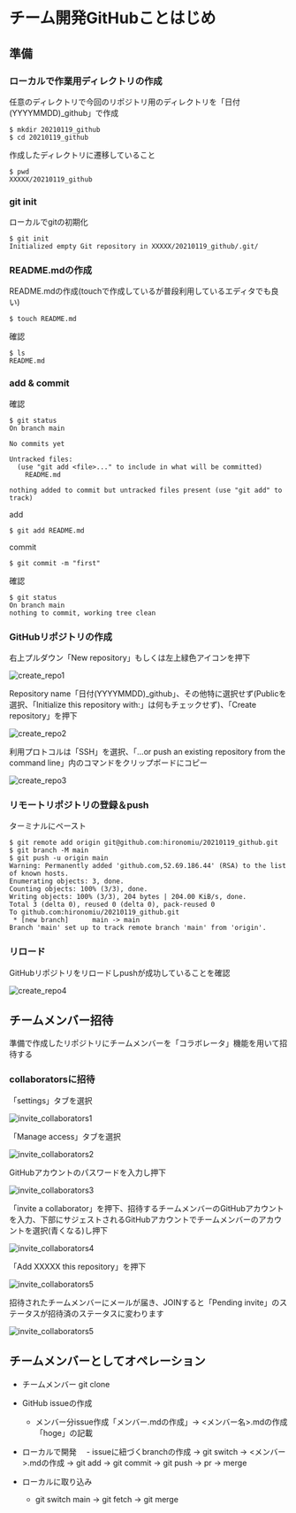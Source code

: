# チーム開発GitHubことはじめ

## 準備
### ローカルで作業用ディレクトリの作成
任意のディレクトリで今回のリポジトリ用のディレクトリを「日付(YYYYMMDD)_github」で作成

```
$ mkdir 20210119_github
$ cd 20210119_github
```

作成したディレクトリに遷移していること

```
$ pwd
XXXXX/20210119_github
```

### git init
ローカルでgitの初期化

```
$ git init
Initialized empty Git repository in XXXXX/20210119_github/.git/
```

### README.mdの作成
README.mdの作成(touchで作成しているが普段利用しているエディタでも良い)

```
$ touch README.md
```

確認

```
$ ls
README.md
```

### add & commit
確認
```
$ git status
On branch main

No commits yet

Untracked files:
  (use "git add <file>..." to include in what will be committed)
	README.md

nothing added to commit but untracked files present (use "git add" to track)
```

add
```
$ git add README.md
```

commit

```
$ git commit -m "first"
```

確認

```
$ git status
On branch main
nothing to commit, working tree clean
```

### GitHubリポジトリの作成
右上プルダウン「New repository」もしくは左上緑色アイコンを押下

![create_repo1](./images/create_repo1.png)

Repository name「日付(YYYYMMDD)_github」、その他特に選択せず(Publicを選択、「Initialize this repository with:」は何もチェックせず)、「Create repository」を押下

![create_repo2](./images/create_repo2.png)

利用プロトコルは「SSH」を選択、「…or push an existing repository from the command line」内のコマンドをクリップボードにコピー

![create_repo3](./images/create_repo3.png)

### リモートリポジトリの登録＆push
ターミナルにペースト

```
$ git remote add origin git@github.com:hironomiu/20210119_github.git
$ git branch -M main
$ git push -u origin main
Warning: Permanently added 'github.com,52.69.186.44' (RSA) to the list of known hosts.
Enumerating objects: 3, done.
Counting objects: 100% (3/3), done.
Writing objects: 100% (3/3), 204 bytes | 204.00 KiB/s, done.
Total 3 (delta 0), reused 0 (delta 0), pack-reused 0
To github.com:hironomiu/20210119_github.git
 * [new branch]      main -> main
Branch 'main' set up to track remote branch 'main' from 'origin'.
```

### リロード
GitHubリポジトリをリロードしpushが成功していることを確認

![create_repo4](./images/create_repo4.png)

## チームメンバー招待
準備で作成したリポジトリにチームメンバーを「コラボレータ」機能を用いて招待する

### collaboratorsに招待
「settings」タブを選択

![invite_collaborators1](./images/invite_collaborators1.png)

「Manage access」タブを選択

![invite_collaborators2](./images/invite_collaborators2.png)

GitHubアカウントのパスワードを入力し押下

![invite_collaborators3](./images/invite_collaborators3.png)

「invite a collaborator」を押下、招待するチームメンバーのGitHubアカウントを入力、下部にサジェストされるGitHubアカウントでチームメンバーのアカウントを選択(青くなる)し押下

![invite_collaborators4](./images/invite_collaborators4.png)

「Add XXXXX this repository」を押下

![invite_collaborators5](./images/invite_collaborators5.png)

招待されたチームメンバーにメールが届き、JOINすると「Pending invite」のステータスが招待済のステータスに変わります

![invite_collaborators5](./images/invite_collaborators5.png)


## チームメンバーとしてオペレーション

- チームメンバー git clone

- GitHub issueの作成
  - メンバー分issue作成「メンバー.mdの作成」-> <メンバー名>.mdの作成「hoge」の記載

- ローカルで開発
　- issueに紐づくbranchの作成 -> git switch -> <メンバー>.mdの作成 -> git add -> git commit -> git push -> pr -> merge

- ローカルに取り込み
  - git switch main -> git fetch -> git merge

